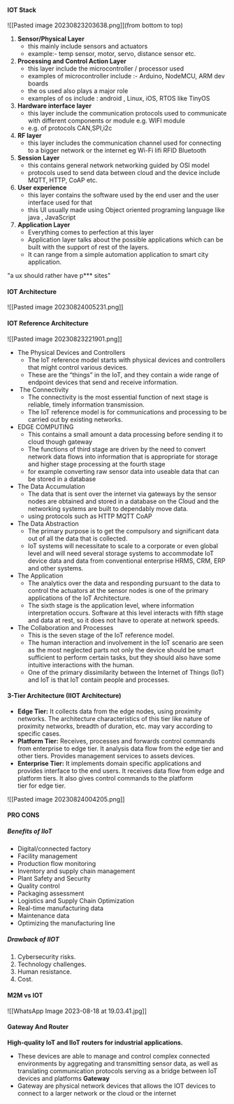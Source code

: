 #### IOT Stack

![[Pasted image 20230823203638.png]](from bottom to top)

1. **Sensor/Physical Layer**
	- this mainly include sensors and actuators
	- example:- temp sensor, motor, servo, distance sensor etc.
2. **Processing and Control Action Layer**
	- this layer include the microcontroller / processor used 
	- examples of microcontroller include :- Arduino, NodeMCU, ARM dev boards
	- the os used also plays a major role 
	- examples of os include : android , Linux, iOS, RTOS like TinyOS
3. **Hardware interface layer**
	- this layer include the communication protocols used to communicate with different components or module e.g. WIFI module
	- e.g. of protocols CAN,SPI,i2c
4. **RF layer**
	- this layer includes the communication channel used for connecting to a bigger network or the internet eg Wi-Fi lifi RFID Bluetooth 
5. **Session Layer**
	- this contains general network networking guided by OSI model 
	- protocols used to send data between cloud and the device include MQTT, HTTP, CoAP etc.
6. **User experience**
	- this layer contains the software used by the end user and the user interface used for that 
	- this UI usually made using Object oriented programing language like java , JavaScript
7. **Application Layer**
	- Everything comes to perfection at this layer
	- Application layer talks about the possible applications which can be built with the support of rest of the layers. 
	- It can range from a simple automation application to smart city application.

"a ux should rather have p*** sites"

#### IOT Architecture
![[Pasted image 20230824005231.png]]
#### IOT Reference Architecture 
![[Pasted image 20230823221901.png]]
- The Physical Devices and Controllers 
	- The IoT reference model starts with physical devices and controllers that might control various devices. 
	- These are the “things” in the IoT, and they contain a wide range of endpoint devices that send and receive information. 
-  The Connectivity 
	- The connectivity is the most essential function of next stage is reliable, timely information transmission. 
	- The IoT reference model is for communications and processing to be carried out by existing networks.
- EDGE COMPUTING
	- This contains a small amount a data processing before sending it to cloud though gateway
	- The functions of third stage are driven by the need to convert network data flows into information that is appropriate for storage and higher stage processing at the fourth stage
	- for example converting raw sensor data into useable data that can be stored in a database
- The Data Accumulation
	- The data that is sent over the internet via gateways by the sensor nodes are obtained and stored in a database on the Cloud and the networking systems are built to dependably move data.
	- using protocols such as HTTP MQTT CoAP
- The Data Abstraction
	- The primary purpose is to get the compulsory and significant data out of all the data that is collected.
	- IoT systems will necessitate to scale to a corporate or even global level and will need several storage systems to accommodate IoT device data and data from conventional enterprise HRMS, CRM, ERP and other systems.
- The Application 
	- The analytics over the data and responding pursuant to the data to control the actuators at the sensor nodes is one of the primary applications of the IoT Architecture. 
	- The sixth stage is the application level, where information interpretation occurs. Software at this level interacts with fifth stage and data at rest, so it does not have to operate at network speeds.
- The Collaboration and Processes 
	- This is the seven stage of the IoT reference model. 
	- The human interaction and involvement in the IoT scenario are seen as the most neglected parts not only the device should be smart sufficient to perform certain tasks, but they should also have some intuitive interactions with the human.
	- One of the primary dissimilarity between the Internet of Things (IoT) and IoT is that IoT contain people and processes.
#### 3-Tier Architecture (IIOT Architecture)

- **Edge Tier:** It collects data from the edge nodes, using proximity networks. The architecture characteristics of this tier like nature of proximity networks, breadth of duration, etc. may vary according to specific cases.
- **Platform Tier:** Receives, processes and forwards control commands from enterprise to edge tier. It analysis data flow from the edge tier and other tiers. Provides management services to assets devices. 
- **Enterprise Tier:** It implements domain specific applications and provides interface to the end users. It receives data flow from edge and platform tiers. It also gives control commands to the platform tier for edge tier.

![[Pasted image 20230824004205.png]]


#### PRO CONS
##### Benefits of IIoT
- Digital/connected factory
- Facility management
- Production flow monitoring
- Inventory and supply chain management 
- Plant Safety and Security
- Quality control
- Packaging assessment
- Logistics and Supply Chain Optimization
- Real-time manufacturing data 
- Maintenance data
- Optimizing the manufacturing line
##### Drawback of IIOT
1. Cybersecurity risks. 
2. Technology challenges. 
3. Human resistance.
4. Cost.
#### M2M vs IOT
![[WhatsApp Image 2023-08-18 at 19.03.41.jpg]]




#### Gateway And Router
**High-quality IoT and IIoT routers for industrial applications.**
- These devices are able to manage and control complex connected environments by aggregating and transmitting sensor data, as well as translating communication protocols serving as a bridge between IoT devices and platforms
**Gateway**
- Gateway are physical network devices that allows the IOT devices to connect to a larger network or the cloud or the internet